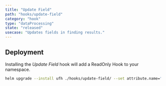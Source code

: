 ```yaml
---
title: "Update Field"
path: "hooks/update-field"
category: "hook"
type: "dataProcessing"
state: "released"
usecase: "Updates fields in finding results."
---
```


<!-- end -->

## Deployment

Installing the _Update Field_ hook will add a ReadOnly Hook to your namespace. 

```bash
helm upgrade --install ufh ./hooks/update-field/ --set attribute.name="category" --set attribute.value="my-own-category"
```
